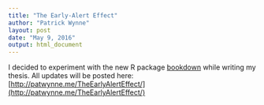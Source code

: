```yaml
---
title: "The Early-Alert Effect"
author: "Patrick Wynne"
layout: post
date: "May 9, 2016"
output: html_document
---
```


I decided to experiment with the new R package [bookdown](https://bookdown.org/yihui/bookdown/) while writing my thesis. All updates will be posted here: [http://patwynne.me/TheEarlyAlertEffect/](http://patwynne.me/TheEarlyAlertEffect/)
